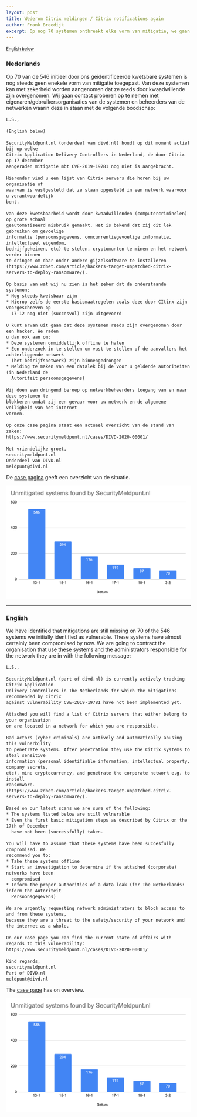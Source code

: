 ```yaml
---
layout: post
title: Wederom Citrix meldingen / Citrix notifications again
author: Frank Breedijk
excerpt: Op nog 70 systemen ontbreekt elke vorm van mitigatie, we gaan weer waarschuwen / We have identified 70 systems that still don't have any mitigation in place, we are notifying again
---
```

<small>[English below](#english)</small>

### Nederlands

Op 70 van de 546 initieel door ons geidentificeerde kwetsbare systemen is nog steeds geen enekele vorm van mitigatie toegepast. Van deze systemen kan met zekerheid worden aangenomen dat ze reeds door kwaadwillende zijn overgenomen. Wij gaan contact proberen op te nemen met eigenaren/gebruikersorganisaties van de systemen en beheerders van de netwerken waarin deze in staan met de volgende boodschap:

```
L.S.,

(English below)

SecurityMeldpunt.nl (onderdeel van divd.nl) houdt op dit moment actief bij op welke 
Citrix Application Delivery Controllers in Nederland, de door Citrix op 17 december 
aangeraden mitigatie mbt CVE-2019-19781 nog niet is aangebracht.

Hieronder vind u een lijst van Citrix servers die horen bij uw organisatie of 
waarvan is vastgesteld dat ze staan opgesteld in een netwerk waarvoor u verantwoordelijk 
bent.

Van deze kwetsbaarheid wordt door kwaadwillenden (computercriminelen) op grote schaal 
geautomatiseerd misbruik gemaakt. Het is bekend dat zij dit lek gebruiken om gevoelige 
informatie (persoonsgegevens, concurrentiegevoelige informatie, intellectueel eigendom, 
bedrijfgeheimen, etc) te stelen, cryptomunten te minen en het netwerk verder binnen 
te dringen om daar onder andere gijzelsoftware te installeren 
(https://www.zdnet.com/article/hackers-target-unpatched-citrix-servers-to-deploy-ransomware/).

Op basis van wat wij nu zien is het zeker dat de onderstaande systemen:
* Nog steeds kwetsbaar zijn
* Hierop zelfs de eerste basismaatregelen zoals deze door CItirx zijn voorgeschreven op 
  17-12 nog niet (succesvol) zijn uitgevoerd

U kunt ervan uit gaan dat deze systemen reeds zijn overgenomen door een hacker. We raden 
u dan ook aan om:
* Deze systemen onmiddellijk offline te halen
* Een onderzoek in te stellen om vast te stellen of de aanvallers het achterliggende netwerk 
  (het bedrijfsnetwerk) zijn binnengedrongen
* Melding te maken van een datalek bij de voor u geldende autoriteiten (in Nederland de 
  Autoriteit persoonsgegevens)

Wij doen een dringend beroep op netwerkbeheerders toegang van en naar deze systemen te 
blokkeren omdat zij een gevaar voor uw netwerk en de algemene veiligheid van het internet 
vormen.

Op onze case pagina staat een actueel overzicht van de stand van zaken: 
https://www.securitymeldpunt.nl/cases/DIVD-2020-00001/
 
Met vriendelijke groet,
securitymeldpunt.nl
Onderdeel van DIVD.nl
meldpunt@divd.nl

``` 

De [case pagina](/DIVD-2020-00002) geeft een overzicht van de situatie.

![Grafiek met aantal ongemitigeerde systemen](/assets/images/CitrixADC_graph.png "Ongemitigeerde systemen")

<hr>

### English

We have identified that mitigations are still missing on 70 of the 546 systems we initially identified as vulnerable. These systems have almost certainly been compromised by now. We are going to contract the organisation that use these systems and the administrators responsible for the network they are in with the following message:


```
L.S.,

SecurityMeldpunt.nl (part of divd.nl) is currently actively tracking Citrix Application 
Delivery Controllers in The Netherlands for which the mitigations recommended by Citrix 
against vulnerability CVE-2019-19781 have not been implemented yet.

Attached you will find a list of Citrix servers that either belong to your organisation 
or are located in a network for which you are responsible. 

Bad actors (cyber criminals) are actively and automatically abusing this vulnerbility 
to penetrate systems. After penetration they use the Citrix systems to steal sensitive 
information (personal identifiable information, intellectual property, company secrets, 
etc), mine cryptocurrency, and penetrate the corporate network e.g. to install 
ransomware. 
(https://www.zdnet.com/article/hackers-target-unpatched-citrix-servers-to-deploy-ransomware/).

Based on our latest scans we are sure of the following:
* The systems listed below are still vulnerable
* Even the first basic mitigation steps as described by Citrix on the 17th of December 
  have not been (successfully) taken.

You will have to assume that these systems have been succesfully compromised. We 
recommend you to:
* Take these systems offline
* Start an investigation to determine if the attached (corporate) networks have been 
  compromised
* Inform the proper authorities of a data leak (for The Netherlands: inform the Autoriteit 
  Persoonsgegevens)

We are urgently requesting network administrators to block access to and from these systems, 
because they are a threat to the safety/security of your network and the internet as a whole.

On our case page you can find the current state of affairs with regards to this vulnerability: 
https://www.securitymeldpunt.nl/cases/DIVD-2020-00001/ 

Kind regards,
securitymeldpunt.nl
Part of DIVD.nl
meldpunt@divd.nl

``` 

The [case page](/DIVD-2020-00002) has on overview.

![Graph of unmitigated systems](/assets/images/CitrixADC_graph.png "Unmitigated systems")
